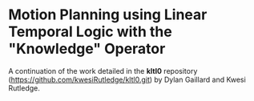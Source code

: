 # Motion Planning using Linear Temporal Logic with the "Knowledge" Operator

A continuation of the work detailed in the **kltl0** repository (https://github.com/kwesiRutledge/kltl0.git) by Dylan Gaillard and Kwesi Rutledge.
